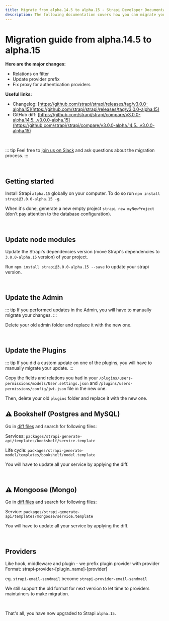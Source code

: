 ```yaml
---
title: Migrate from alpha.14.5 to alpha.15 - Strapi Developer Documentation
description: The following documentation covers how you can migrate your Strapi application from alpha.14.5 to alpha.15.
---
```


# Migration guide from alpha.14.5 to alpha.15

**Here are the major changes:**

- Relations on filter
- Update provider prefix
- Fix proxy for authentication providers

**Useful links:**

- Changelog: [https://github.com/strapi/strapi/releases/tag/v3.0.0-alpha.15](https://github.com/strapi/strapi/releases/tag/v3.0.0-alpha.15)
- GitHub diff: [https://github.com/strapi/strapi/compare/v3.0.0-alpha.14.5...v3.0.0-alpha.15](https://github.com/strapi/strapi/compare/v3.0.0-alpha.14.5...v3.0.0-alpha.15)

<br>

::: tip
Feel free to [join us on Slack](http://slack.strapi.io) and ask questions about the migration process.
:::

<br>

## Getting started

Install Strapi `alpha.15` globally on your computer. To do so run `npm install strapi@3.0.0-alpha.15 -g`.

When it's done, generate a new empty project `strapi new myNewProject` (don't pay attention to the database configuration).

<br>

## Update node modules

Update the Strapi's dependencies version (move Strapi's dependencies to `3.0.0-alpha.15` version) of your project.

Run `npm install strapi@3.0.0-alpha.15 --save` to update your strapi version.

<br>

## Update the Admin

::: tip
If you performed updates in the Admin, you will have to manually migrate your changes.
:::

Delete your old admin folder and replace it with the new one.

<br>

## Update the Plugins

::: tip
If you did a custom update on one of the plugins, you will have to manually migrate your update.
:::

Copy the fields and relations you had in your `/plugins/users-permissions/models/User.settings.json` and `/plugins/users-permissions/config/jwt.json` file in the new one.

Then, delete your old `plugins` folder and replace it with the new one.

## ⚠️ Bookshelf (Postgres and MySQL)

Go in [diff files](https://github.com/strapi/strapi/compare/v3.0.0-alpha.14.5...v3.0.0-alpha.15) and search for following files:

Services: `packages/strapi-generate-api/templates/bookshelf/service.template`

Life cycle: `packages/strapi-generate-model/templates/bookshelf/model.template`

You will have to update all your service by applying the diff.

<br>

## ⚠️ Mongoose (Mongo)

Go in [diff files](https://github.com/strapi/strapi/compare/v3.0.0-alpha.14.5...v3.0.0-alpha.15) and search for following files:

Service: `packages/strapi-generate-api/templates/mongoose/service.template`

You will have to update all your service by applying the diff.

<br>

## Providers

Like hook, middleware and plugin - we prefix plugin provider with provider
Format: strapi-provider-[plugin_name]-[provider]

eg. `strapi-email-sendmail` become `strapi-provider-email-sendmail`

We still support the old format for next version to let time to providers maintainers to make migration.

<br>

That's all, you have now upgraded to Strapi `alpha.15`.
